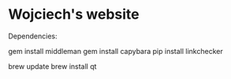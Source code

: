 # Wojciech's website

Dependencies:

gem install middleman
gem install capybara
pip install linkchecker

brew update
brew install qt
